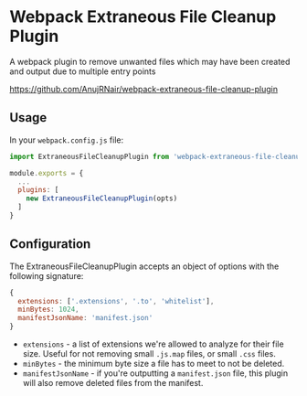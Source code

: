 # Webpack Extraneous File Cleanup Plugin

A webpack plugin to remove unwanted files which may have been created and output due to multiple entry points

https://github.com/AnujRNair/webpack-extraneous-file-cleanup-plugin

## Usage

In your `webpack.config.js` file:

```js
import ExtraneousFileCleanupPlugin from 'webpack-extraneous-file-cleanup-plugin';

module.exports = {
  ...
  plugins: [
    new ExtraneousFileCleanupPlugin(opts)
  ]
}
```

## Configuration

The ExtraneousFileCleanupPlugin accepts an object of options with the following signature:

```js
{
  extensions: ['.extensions', '.to', 'whitelist'],
  minBytes: 1024,
  manifestJsonName: 'manifest.json'
}
```

* `extensions` - a list of extensions we're allowed to analyze for their file size. Useful for not removing small `.js.map` files, or small `.css` files.
* `minBytes` - the minimum byte size a file has to meet to not be deleted.
* `manifestJsonName` - if you're outputting a `manifest.json` file, this plugin will also remove deleted files from the manifest.

